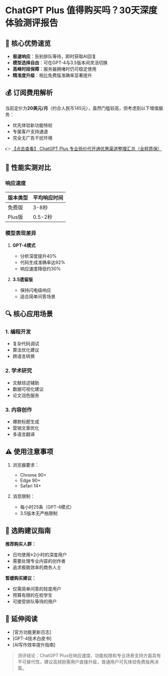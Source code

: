 # ChatGPT Plus 值得购买吗？30天深度体验测评报告

## 📌 核心优势速览
- **极速响应**：告别排队等待，即时获取AI回复
- **模型选择自由**：可在GPT-4与3.5版本间灵活切换
- **高峰时段保障**：服务器拥堵时仍可稳定使用
- **精准度升级**：相比免费版准确率显著提升

## 💰 订阅费用解析
当前定价为**20美元/月**（约合人民币145元），虽然门槛较高，但考虑到以下增值服务：
- 优先体验新功能特权
- 专属客户支持通道
- 完全无广告干扰环境

👉 [【点击查看】 ChatGPT Plus 专业低价代开通优惠渠道整理汇总（全程质保）](https://bit.ly/DaiKai)

## 🚀 性能实测对比
### 响应速度
| 版本类型 | 平均响应时间 |
|---------|------------|
| 免费版   | 3-8秒      |
| Plus版   | 0.5-2秒    |

### 模型表现差异
1. **GPT-4模式**
   - 分析深度提升40%
   - 代码生成准确率达92%
   - 响应速度降低约30%

2. **3.5遗留版**
   - 保持闪电级响应
   - 适合简单问答场景

## 🔍 核心应用场景
### 1. 编程开发
- 复杂代码调试
- 算法优化建议
- 跨语言转换

### 2. 学术研究
- 文献综述辅助
- 数据可视化建议
- 论文润色服务

### 3. 内容创作
- 爆款标题生成
- 营销文案优化
- 多语言翻译

## ⚠️ 使用注意事项
1. 浏览器要求：
   - Chrome 90+
   - Edge 90+
   - Safari 14+

2. 消息限制：
   - 每小时25条（GPT-4模式）
   - 3.5版本无严格限制

## 📝 选购建议指南
**推荐购买人群：**
- 日均使用≥2小时的深度用户
- 需要处理专业内容的创作者
- 追求极致效率的商务人士

**暂缓购买建议：**
- 仅需简单问答的轻度用户
- 预算有限的在校学生
- 可接受排队等待的用户

## 🔗 延伸阅读
- [官方功能更新日志]
- [GPT-4技术白皮书]
- [AI写作效率提升指南]

> 测评结论：ChatGPT Plus在响应速度、功能权限和专业场景支持方面具有不可替代性，建议高频刚需用户直接升级，普通用户可先体验免费版再决策。
